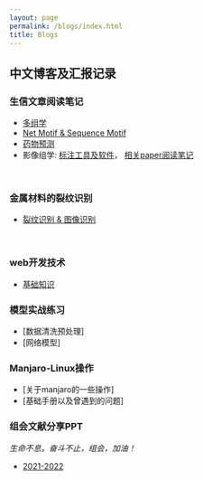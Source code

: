 ```yaml
---
layout: page
permalink: /blogs/index.html
title: Blogs
---
```


## 中文博客及汇报记录

### 生信文章阅读笔记

- [多组学](https://Lilian-tju.github.io/blogs/multi-omics)
- [Net Motif & Sequence Motif](https://Lilian-tju.github.io/blogs/motif)
- [药物预测](https://Lilian-tju.github.io/blogs/Drug)
- 影像组学: [标注工具及软件](https://Lilian-tju.github.io/blogs/reports/低剂量胸部CT三维肺癌筛查.pdf)， [相关paper阅读笔记](https://Lilian-tju.github.io/blogs/reports/20230427影像组学.pdf)
<br>

### 金属材料的裂纹识别

- [裂纹识别 & 图像识别](https://Lilian-tju.github.io/blogs/reports/CrackImageIdentification)
<br>

### web开发技术

- [基础知识](https://Lilian-tju.github.io/blogs/reports/web)<br>

### 模型实战练习

- [数据清洗预处理]
- [网络模型]

### Manjaro-Linux操作

- [关于manjaro的一些操作]
- [基础手册以及曾遇到的问题]

### 组会文献分享PPT
*生命不息，奋斗不止，组会，加油！*

- [2021-2022](https://Lilian-tju.github.io/blogs/reports/2021reports)<br>

<br>
